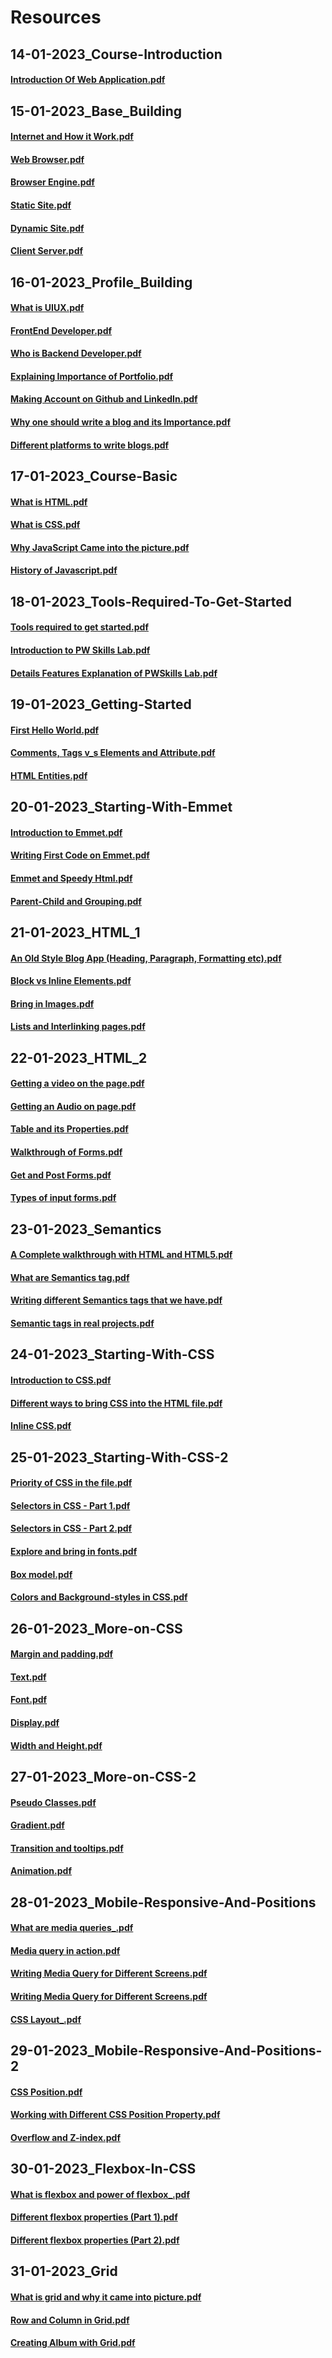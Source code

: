 # Resources

## 14-01-2023_Course-Introduction

#### [Introduction Of Web Application.pdf](https://github.com/subhranil002/PWSkills-MERN_Stack-Sigma-Batch/blob/main/10001.%2014-01-2023_Course-Introduction/Introduction%20Of%20Web%20Application.pdf)

## 15-01-2023_Base_Building

#### [Internet and How it Work.pdf](https://github.com/subhranil002/PWSkills-MERN_Stack-Sigma-Batch/blob/main/10002.%2015-01-2023_Base_Building/1.%20Internet%20and%20How%20it%20Work.pdf)

#### [Web Browser.pdf](https://github.com/subhranil002/PWSkills-MERN_Stack-Sigma-Batch/blob/main/10002.%2015-01-2023_Base_Building/2.%20Web%20Browser.pdf)

#### [Browser Engine.pdf](https://github.com/subhranil002/PWSkills-MERN_Stack-Sigma-Batch/blob/main/10002.%2015-01-2023_Base_Building/3.%20Browser%20Engine.pdf)

#### [Static Site.pdf](https://github.com/subhranil002/PWSkills-MERN_Stack-Sigma-Batch/blob/main/10002.%2015-01-2023_Base_Building/4.%20Static%20Site.pdf)

#### [Dynamic Site.pdf](https://github.com/subhranil002/PWSkills-MERN_Stack-Sigma-Batch/blob/main/10002.%2015-01-2023_Base_Building/5.%20Dynamic%20Site.pdf)

#### [Client Server.pdf](https://github.com/subhranil002/PWSkills-MERN_Stack-Sigma-Batch/blob/main/10002.%2015-01-2023_Base_Building/6.%20Client%20Server.pdf)

## 16-01-2023_Profile_Building

#### [What is UIUX.pdf](https://github.com/subhranil002/PWSkills-MERN_Stack-Sigma_Batch/blob/main/10003.%2016-01-2023_Profile_Building/1.%20What%20is%20UIUX.pdf)

#### [FrontEnd Developer.pdf](https://github.com/subhranil002/PWSkills-MERN_Stack-Sigma_Batch/blob/main/10003.%2016-01-2023_Profile_Building/2.%20FrontEnd%20Developer.pdf)

#### [Who is Backend Developer.pdf](https://github.com/subhranil002/PWSkills-MERN_Stack-Sigma_Batch/blob/main/10003.%2016-01-2023_Profile_Building/3.%20Who%20is%20Backend%20Developer.pdf)

#### [Explaining Importance of Portfolio.pdf](https://github.com/subhranil002/PWSkills-MERN_Stack-Sigma_Batch/blob/main/10003.%2016-01-2023_Profile_Building/4.%20Explaining%20Importance%20of%20Portfolio.pdf)

#### [Making Account on Github and LinkedIn.pdf](https://github.com/subhranil002/PWSkills-MERN_Stack-Sigma_Batch/blob/main/10003.%2016-01-2023_Profile_Building/5.%20Making%20Account%20on%20Github%20and%20LinkedIn.pdf)

#### [Why one should write a blog and its Importance.pdf](https://github.com/subhranil002/PWSkills-MERN_Stack-Sigma_Batch/blob/main/10003.%2016-01-2023_Profile_Building/6.%20Why%20one%20should%20write%20a%20blog%20and%20its%20Importance_.pdf)

#### [Different platforms to write blogs.pdf](https://github.com/subhranil002/PWSkills-MERN_Stack-Sigma_Batch/blob/main/10003.%2016-01-2023_Profile_Building/7.%20Different%20platforms%20to%20write%20blogs.pdf)

## 17-01-2023_Course-Basic

#### [What is HTML.pdf](https://github.com/subhranil002/PWSkills-MERN_Stack-Sigma_Batch/blob/main/10004.%2017-01-2023_Course-Basic/1.%20What%20is%20HTML%20_.pdf)

#### [What is CSS.pdf](https://github.com/subhranil002/PWSkills-MERN_Stack-Sigma_Batch/blob/main/10004.%2017-01-2023_Course-Basic/2.%20What%20is%20CSS_.pdf)

#### [Why JavaScript Came into the picture.pdf](https://github.com/subhranil002/PWSkills-MERN_Stack-Sigma_Batch/blob/main/10004.%2017-01-2023_Course-Basic/3.%20Why%20JavaScript%20Came%20into%20the%20picture%20_.pdf)

#### [History of Javascript.pdf](https://github.com/subhranil002/PWSkills-MERN_Stack-Sigma_Batch/blob/main/10004.%2017-01-2023_Course-Basic/4.%20History%20of%20Javascript.pdf)

## 18-01-2023_Tools-Required-To-Get-Started

#### [Tools required to get started.pdf](https://github.com/subhranil002/PWSkills-MERN_Stack-Sigma_Batch/blob/main/10005.%2018-01-2023_Tools-Required-To-Get-Started/1.%20Tools%20required%20to%20get%20started.pdf)

#### [Introduction to PW Skills Lab.pdf](https://github.com/subhranil002/PWSkills-MERN_Stack-Sigma_Batch/blob/main/10005.%2018-01-2023_Tools-Required-To-Get-Started/2.%20Introduction%20to%20%20PW%20Skills%20Lab.pdf)

#### [Details Features Explanation of PWSkills Lab.pdf](https://github.com/subhranil002/PWSkills-MERN_Stack-Sigma_Batch/blob/main/10005.%2018-01-2023_Tools-Required-To-Get-Started/3.%20Details%20Features%20Explanation%20of%20PWSkills%20Lab.pdf)

## 19-01-2023_Getting-Started

#### [First Hello World.pdf](https://github.com/subhranil002/PWSkills-MERN_Stack-Sigma_Batch/blob/main/10006.%2019-01-2023_Getting-Started/1.%20First%20Hello%20World.pdf)

#### [Comments, Tags v_s Elements and Attribute.pdf](https://github.com/subhranil002/PWSkills-MERN_Stack-Sigma_Batch/blob/main/10006.%2019-01-2023_Getting-Started/3.%20Comments%2C%20Tags%20v_s%20Elements%20and%20Attribute.pdf)

#### [HTML Entities.pdf](https://github.com/subhranil002/PWSkills-MERN_Stack-Sigma_Batch/blob/main/10006.%2019-01-2023_Getting-Started/5.%20HTML%20Entities.pdf)

## 20-01-2023_Starting-With-Emmet

#### [Introduction to Emmet.pdf](https://github.com/subhranil002/PWSkills-MERN_Stack-Sigma_Batch/blob/main/10007.%2020-01-2023_Starting-With-Emmet/1.%20Introduction%20to%20Emmet.pdf)

#### [Writing First Code on Emmet.pdf](https://github.com/subhranil002/PWSkills-MERN_Stack-Sigma_Batch/blob/main/10007.%2020-01-2023_Starting-With-Emmet/2.%20Writing%20First%20Code%20on%20Emmet.pdf)

#### [Emmet and Speedy Html.pdf](https://github.com/subhranil002/PWSkills-MERN_Stack-Sigma_Batch/blob/main/10007.%2020-01-2023_Starting-With-Emmet/3.%20Emmet%20and%20Speedy%20Html.pdf)

#### [Parent-Child and Grouping.pdf](https://github.com/subhranil002/PWSkills-MERN_Stack-Sigma_Batch/blob/main/10007.%2020-01-2023_Starting-With-Emmet/5.%20Parent-Child%20and%20Grouping.pdf)

## 21-01-2023_HTML_1

#### [An Old Style Blog App (Heading, Paragraph, Formatting etc).pdf](https://github.com/subhranil002/PWSkills-MERN_Stack-Sigma_Batch/blob/main/10008.%2021-01-2023_HTML_1/1.%20An%20Old%20Style%20Blog%20App%20(Heading%2C%20Paragraph%2C%20Formatting%20etc).pdf)

#### [Block vs Inline Elements.pdf](https://github.com/subhranil002/PWSkills-MERN_Stack-Sigma_Batch/blob/main/10008.%2021-01-2023_HTML_1/3.%20Block%20vs%20Inline%20Elements.pdf)

#### [Bring in Images.pdf](https://github.com/subhranil002/PWSkills-MERN_Stack-Sigma_Batch/blob/main/10008.%2021-01-2023_HTML_1/5.%20Bring%20in%20Images.pdf)

#### [Lists and Interlinking pages.pdf](https://github.com/subhranil002/PWSkills-MERN_Stack-Sigma_Batch/blob/main/10008.%2021-01-2023_HTML_1/7.%20Lists%20and%20Interlinking%20pages.pdf)

## 22-01-2023_HTML_2

#### [Getting a video on the page.pdf](https://github.com/subhranil002/PWSkills-MERN_Stack-Sigma_Batch/blob/main/10009.%2022-01-2023_HTML_2/101.%20Getting%20a%20video%20on%20the%20page.pdf)

#### [Getting an Audio on page.pdf](https://github.com/subhranil002/PWSkills-MERN_Stack-Sigma_Batch/blob/main/10009.%2022-01-2023_HTML_2/103.%20Getting%20an%20Audio%20on%20page.pdf)

#### [Table and its Properties.pdf](https://github.com/subhranil002/PWSkills-MERN_Stack-Sigma_Batch/blob/main/10009.%2022-01-2023_HTML_2/105.%20Table%20and%20its%20Properties.pdf)

#### [Walkthrough of Forms.pdf](https://github.com/subhranil002/PWSkills-MERN_Stack-Sigma_Batch/blob/main/10009.%2022-01-2023_HTML_2/107.%20Walkthrough%20of%20Forms.pdf)

#### [Get and Post Forms.pdf](https://github.com/subhranil002/PWSkills-MERN_Stack-Sigma_Batch/blob/main/10009.%2022-01-2023_HTML_2/108.%20Get%20and%20Post%20Forms.pdf)

#### [Types of input forms.pdf](https://github.com/subhranil002/PWSkills-MERN_Stack-Sigma_Batch/blob/main/10009.%2022-01-2023_HTML_2/109.%20Types%20of%20input%20forms.pdf)

## 23-01-2023_Semantics

#### [A Complete walkthrough with HTML and HTML5.pdf](https://github.com/subhranil002/PWSkills-MERN_Stack-Sigma_Batch/blob/main/10010.%2023-01-2023_Semantics/1.%20A%20Complete%20walkthrough%20with%20HTML%20and%20HTML5.pdf)

#### [What are Semantics tag.pdf](https://github.com/subhranil002/PWSkills-MERN_Stack-Sigma_Batch/blob/main/10010.%2023-01-2023_Semantics/2.%20What%20are%20Semantics%20tag.pdf)

#### [Writing different Semantics tags that we have.pdf](https://github.com/subhranil002/PWSkills-MERN_Stack-Sigma_Batch/blob/main/10010.%2023-01-2023_Semantics/3.%20Writing%20different%20Semantics%20tags%20that%20we%20have.pdf)

#### [Semantic tags in real projects.pdf](https://github.com/subhranil002/PWSkills-MERN_Stack-Sigma_Batch/blob/main/10010.%2023-01-2023_Semantics/5.%20Semantic%20tags%20in%20real%20projects.pdf)

## 24-01-2023_Starting-With-CSS

#### [Introduction to CSS.pdf](https://github.com/subhranil002/PWSkills-MERN_Stack-Sigma_Batch/blob/main/10011.%2024-01-2023_Starting-With-CSS/1.%20Introduction%20to%20CSS.pdf)

#### [Different ways to bring CSS into the HTML file.pdf](https://github.com/subhranil002/PWSkills-MERN_Stack-Sigma_Batch/blob/main/10011.%2024-01-2023_Starting-With-CSS/2.%20Different%20ways%20to%20bring%20CSS%20into%20the%20HTML%20file.pdf)

#### [Inline CSS.pdf](https://github.com/subhranil002/PWSkills-MERN_Stack-Sigma_Batch/blob/main/10011.%2024-01-2023_Starting-With-CSS/3.%20Inline%20CSS.pdf)

## 25-01-2023_Starting-With-CSS-2

#### [Priority of CSS in the file.pdf](https://github.com/subhranil002/PWSkills-MERN_Stack-Sigma_Batch/blob/main/10012.%2025-01-2023_Starting-With-CSS-2/1.%20Priority%20of%20CSS%20in%20the%20file.pdf)

#### [Selectors in CSS - Part 1.pdf](https://github.com/subhranil002/PWSkills-MERN_Stack-Sigma_Batch/blob/main/10012.%2025-01-2023_Starting-With-CSS-2/3.%20Selectors%20in%20CSS%20-%20Part%201.pdf)

#### [Selectors in CSS - Part 2.pdf](https://github.com/subhranil002/PWSkills-MERN_Stack-Sigma_Batch/blob/main/10012.%2025-01-2023_Starting-With-CSS-2/4.%20Selectors%20in%20CSS%20-%20Part%202.pdf)

#### [Explore and bring in fonts.pdf](https://github.com/subhranil002/PWSkills-MERN_Stack-Sigma_Batch/blob/main/10012.%2025-01-2023_Starting-With-CSS-2/6.%20Explore%20and%20bring%20in%20fonts.pdf)

#### [Box model.pdf](https://github.com/subhranil002/PWSkills-MERN_Stack-Sigma_Batch/blob/main/10012.%2025-01-2023_Starting-With-CSS-2/8.%20Box%20model.pdf)

#### [Colors and Background-styles in CSS.pdf](https://github.com/subhranil002/PWSkills-MERN_Stack-Sigma_Batch/blob/main/10012.%2025-01-2023_Starting-With-CSS-2/9.%20Colors%20and%20styles%20in%20CSS.pdf)

## 26-01-2023_More-on-CSS

#### [Margin and padding.pdf](https://github.com/subhranil002/PWSkills-MERN_Stack-Sigma_Batch/blob/main/10013.%2026-01-2023_More-on-CSS/1.%20Margin%20and%20padding.pdf)

#### [Text.pdf](https://github.com/subhranil002/PWSkills-MERN_Stack-Sigma_Batch/blob/main/10013.%2026-01-2023_More-on-CSS/2.%20Text.pdf)

#### [Font.pdf](https://github.com/subhranil002/PWSkills-MERN_Stack-Sigma_Batch/blob/main/10013.%2026-01-2023_More-on-CSS/3.%20Font.pdf)

#### [Display.pdf](https://github.com/subhranil002/PWSkills-MERN_Stack-Sigma_Batch/blob/main/10013.%2026-01-2023_More-on-CSS/4.%20Display.pdf)

#### [Width and Height.pdf](https://github.com/subhranil002/PWSkills-MERN_Stack-Sigma_Batch/blob/main/10013.%2026-01-2023_More-on-CSS/6.%20Width%20and%20Height.pdf)

## 27-01-2023_More-on-CSS-2

#### [Pseudo Classes.pdf](https://github.com/subhranil002/PWSkills-MERN_Stack-Sigma_Batch/blob/main/10014.%2027-01-2023_More-on-CSS-2/1.%20Pseudo%20Classes.pdf)

#### [Gradient.pdf](https://github.com/subhranil002/PWSkills-MERN_Stack-Sigma_Batch/blob/main/10014.%2027-01-2023_More-on-CSS-2/2.%20Gradient.pdf)

#### [Transition and tooltips.pdf](https://github.com/subhranil002/PWSkills-MERN_Stack-Sigma_Batch/blob/main/10014.%2027-01-2023_More-on-CSS-2/4.%20Transition%20and%20tooltips.pdf)

#### [Animation.pdf](https://github.com/subhranil002/PWSkills-MERN_Stack-Sigma_Batch/blob/main/10014.%2027-01-2023_More-on-CSS-2/5.%20Animation.pdf)

## 28-01-2023_Mobile-Responsive-And-Positions

#### [What are media queries_.pdf](https://github.com/subhranil002/PWSkills-MERN_Stack-Sigma_Batch/blob/main/10015.%2028-01-2023_Mobile-Responsive-And-Positions/1.%20What%20are%20media%20queries_.pdf)

#### [Media query in action.pdf](https://github.com/subhranil002/PWSkills-MERN_Stack-Sigma_Batch/blob/main/10015.%2028-01-2023_Mobile-Responsive-And-Positions/2.%20Media%20query%20in%20action.pdf)

#### [Writing Media Query for Different Screens.pdf](https://github.com/subhranil002/PWSkills-MERN_Stack-Sigma_Batch/blob/main/10015.%2028-01-2023_Mobile-Responsive-And-Positions/3.%20Writing%20Media%20Query%20for%20Different%20Screens.pdf)

#### [Writing Media Query for Different Screens.pdf](https://github.com/subhranil002/PWSkills-MERN_Stack-Sigma_Batch/blob/main/10015.%2028-01-2023_Mobile-Responsive-And-Positions/4.%20Writing%20Media%20Query%20for%20Different%20Screens.pdf)

#### [CSS Layout_.pdf](https://github.com/subhranil002/PWSkills-MERN_Stack-Sigma_Batch/blob/main/10015.%2028-01-2023_Mobile-Responsive-And-Positions/6.%20CSS%20Layout_.pdf)

## 29-01-2023_Mobile-Responsive-And-Positions-2

#### [CSS Position.pdf](https://github.com/subhranil002/PWSkills-MERN_Stack-Sigma_Batch/blob/main/10016.%2029-01-2023_Mobile-Responsive-And-Positions-2/1.%20CSS%20Position.pdf)

#### [Working with Different CSS Position Property.pdf](https://github.com/subhranil002/PWSkills-MERN_Stack-Sigma_Batch/blob/main/10016.%2029-01-2023_Mobile-Responsive-And-Positions-2/2.%20Working%20with%20Different%20CSS%20Position%20Property.pdf)

#### [Overflow and Z-index.pdf](https://github.com/subhranil002/PWSkills-MERN_Stack-Sigma_Batch/blob/main/10016.%2029-01-2023_Mobile-Responsive-And-Positions-2/3.%20overflow%20and%20Z-index.pdf)

## 30-01-2023_Flexbox-In-CSS

#### [What is flexbox and power of flexbox_.pdf](https://github.com/subhranil002/PWSkills-MERN_Stack-Sigma_Batch/blob/main/10017.%2030-01-2023_Flexbox-In-CSS/1.%20What%20is%20flexbox%20and%20power%20of%20flexbox_.pdf)

#### [Different flexbox properties (Part 1).pdf](https://github.com/subhranil002/PWSkills-MERN_Stack-Sigma_Batch/blob/main/10017.%2030-01-2023_Flexbox-In-CSS/2.%20Different%20flexbox%20properties%20(Part%201).pdf)

#### [Different flexbox properties (Part 2).pdf](https://github.com/subhranil002/PWSkills-MERN_Stack-Sigma_Batch/blob/main/10017.%2030-01-2023_Flexbox-In-CSS/3.%20Different%20flexbox%20properties%20(Part%202).pdf)

## 31-01-2023_Grid

#### [What is grid and why it came into picture.pdf](https://github.com/subhranil002/PWSkills-MERN_Stack-Sigma_Batch/blob/main/10018.%2031-01-2023_Grid/1.%20What%20is%20grid%20and%20why%20it%20came%20into%20picture.pdf)

#### [Row and Column in Grid.pdf](https://github.com/subhranil002/PWSkills-MERN_Stack-Sigma_Batch/blob/main/10018.%2031-01-2023_Grid/2.%20Row%20and%20Column%20in%20Grid.pdf)

#### [Creating Album with Grid.pdf](https://github.com/subhranil002/PWSkills-MERN_Stack-Sigma_Batch/blob/main/10018.%2031-01-2023_Grid/3.%20Creating%20Album%20with%20Grid.pdf)

